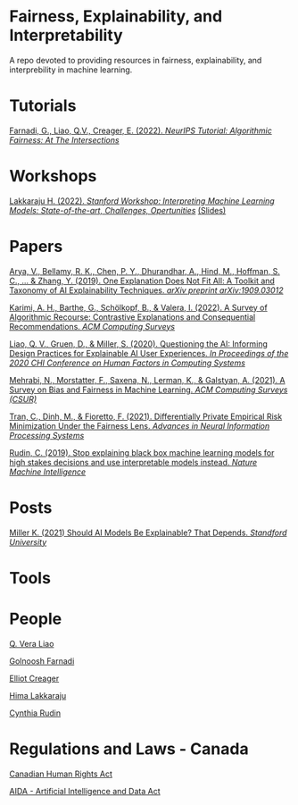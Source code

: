 # Fairness, Explainability, and Interpretability
A repo devoted to providing resources in fairness, explainability, and interprebility in machine learning.

# Tutorials

[Farnadi, G., Liao, Q.V., Creager, E. (2022). *NeurIPS Tutorial: Algorithmic Fairness: At The Intersections*](https://neurips.cc/virtual/2022/tutorial/55815) 

# Workshops

[Lakkaraju H. (2022). *Stanford Workshop: Interpreting Machine Learning Models: State-of-the-art, Challenges, Opertunities*](https://www.youtube.com/playlist?list=PLoROMvodv4rPh6wa6PGcHH6vMG9sEIPxL) [(Slides)](https://docs.google.com/presentation/d/1khY_li29A5aUo_cEVRsvO8pcRn7Xp9Bi/mobilepresent?slide=id.p1)

# Papers

[Arya, V., Bellamy, R. K., Chen, P. Y., Dhurandhar, A., Hind, M., Hoffman, S. C., ... & Zhang, Y. (2019). One Explanation Does Not Fit All: A Toolkit and Taxonomy of AI Explainability Techniques. *arXiv preprint arXiv:1909.03012*](https://arxiv.org/pdf/1909.03012.pdf)

[Karimi, A. H., Barthe, G., Schölkopf, B., & Valera, I. (2022). A Survey of Algorithmic Recourse: Contrastive Explanations and Consequential Recommendations. *ACM Computing Surveys*](https://arxiv.org/pdf/2010.04050.pdf)

[Liao, Q. V., Gruen, D., & Miller, S. (2020). Questioning the AI: Informing Design Practices for Explainable AI User Experiences. *In Proceedings of the 2020 CHI Conference on Human Factors in Computing Systems*](https://arxiv.org/pdf/1908.09635.pdf)

[Mehrabi, N., Morstatter, F., Saxena, N., Lerman, K., & Galstyan, A. (2021). A Survey on Bias and Fairness in Machine Learning. *ACM Computing Surveys (CSUR)*](https://arxiv.org/pdf/1908.09635.pdf)

[Tran, C., Dinh, M., & Fioretto, F. (2021). Differentially Private Empirical Risk Minimization Under the Fairness Lens. *Advances in Neural Information Processing Systems*](https://proceedings.neurips.cc/paper/2021/file/e7e8f8e5982b3298c8addedf6811d500-Paper.pdf)

[Rudin, C. (2019). Stop explaining black box machine learning models for high stakes decisions and use interpretable models instead. *Nature Machine Intelligence*](https://arxiv.org/pdf/1811.10154.pdf)

# Posts

[Miller K. (2021) Should AI Models Be Explainable? That Depends. *Standford University*](https://hai.stanford.edu/news/should-ai-models-be-explainable-depends)

# Tools

# People

[Q. Vera Liao](http://qveraliao.com/)

[Golnoosh Farnadi](https://gfarnadi.github.io/)

[Elliot Creager](https://www.cs.toronto.edu/~creager/)

[Hima Lakkaraju](https://himalakkaraju.github.io/)

[Cynthia Rudin](https://users.cs.duke.edu/~cynthia/)

# Regulations and Laws - Canada

[Canadian Human Rights Act](https://laws-lois.justice.gc.ca/eng/acts/h-6/)

[AIDA - Artificial Intelligence and Data Act](https://www.parl.ca/DocumentViewer/en/44-1/bill/C-27/first-reading)
